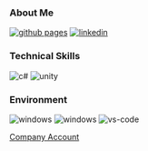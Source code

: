 ### About Me

[![github pages](http://img.shields.io/badge/-Github%20Pages-181717?style=flat-square&logo=github)](https://novemberi.github.io/) [![linkedin](https://img.shields.io/badge/-LinkedIn-0077B5?style=flat-square&logo=Linkedin&logoColor=white)](https://www.linkedin.com/in/novemberi/)

### Technical Skills
![c#](http://img.shields.io/badge/-C%23-512BD4?style=flat-square&logo=csharp) ![unity](http://img.shields.io/badge/-Unity-black?style=flat-square&logo=unity)

### Environment
![windows](https://img.shields.io/badge/-Windows-0078D6?style=flat-square&logo=windows&logoColor=white) ![windows](https://img.shields.io/badge/-macOS-000000?style=flat-square&logo=apple&logoColor=white) ![vs-code](https://img.shields.io/badge/-Visual%20Studio%20Code-007ACC?style=flat-square&logo=Visual%20Studio%20Code&logoColor=white)

[Company Account](https://github.com/minsongbc)
